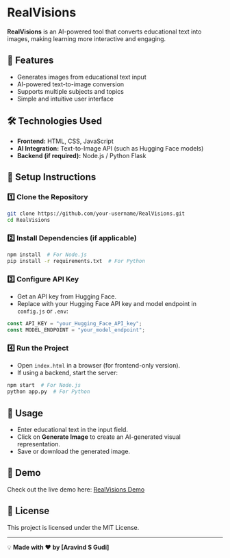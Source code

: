 # RealVisions

**RealVisions** is an AI-powered tool that converts educational text into images, making learning more interactive and engaging.

## 🚀 Features
- Generates images from educational text input
- AI-powered text-to-image conversion
- Supports multiple subjects and topics
- Simple and intuitive user interface

## 🛠️ Technologies Used
- **Frontend:** HTML, CSS, JavaScript
- **AI Integration:** Text-to-Image API (such as Hugging Face models)
- **Backend (if required):** Node.js / Python Flask

## 📌 Setup Instructions

### 1️⃣ Clone the Repository
```bash
git clone https://github.com/your-username/RealVisions.git
cd RealVisions
```

### 2️⃣ Install Dependencies (if applicable)
```bash
npm install  # For Node.js
pip install -r requirements.txt  # For Python
```

### 3️⃣ Configure API Key
- Get an API key from Hugging Face.
- Replace with your Hugging Face API key and model endpoint in `config.js` or `.env`:
```javascript
const API_KEY = "your_Hugging_Face_API_key";
const MODEL_ENDPOINT = "your_model_endpoint";
```

### 4️⃣ Run the Project
- Open `index.html` in a browser (for frontend-only version).
- If using a backend, start the server:
```bash
npm start  # For Node.js
python app.py  # For Python
```

## 🎯 Usage
- Enter educational text in the input field.
- Click on **Generate Image** to create an AI-generated visual representation.
- Save or download the generated image.

## 🎥 Demo
Check out the live demo here: [RealVisions Demo](https://zippy-bienenstitch-cb2a9c.netlify.app)

## 📜 License
This project is licensed under the MIT License.

---
💡 **Made with ❤️ by [Aravind S Gudi]**
